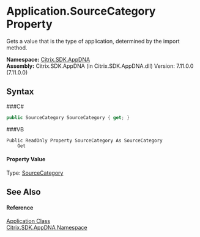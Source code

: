 # Application.SourceCategory Property 
 

Gets a value that is the type of application, determined by the import method.

**Namespace:**&nbsp;<a href="N_Citrix_SDK_AppDNA">Citrix.SDK.AppDNA</a><br />**Assembly:**&nbsp;Citrix.SDK.AppDNA (in Citrix.SDK.AppDNA.dll) Version: 7.11.0.0 (7.11.0.0)

## Syntax

###C#
```csharp
public SourceCategory SourceCategory { get; }
```

###VB
```vbnet
Public ReadOnly Property SourceCategory As SourceCategory
	Get
```


#### Property Value
Type: <a href="T_Citrix_SDK_AppDNA_SourceCategory">SourceCategory</a>

## See Also


#### Reference
<a href="T_Citrix_SDK_AppDNA_Application">Application Class</a><br /><a href="N_Citrix_SDK_AppDNA">Citrix.SDK.AppDNA Namespace</a><br />